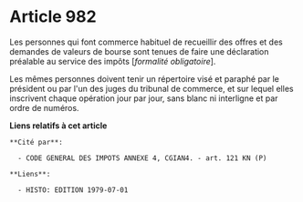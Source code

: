 # Article 982

Les personnes qui font commerce habituel de recueillir des offres et des demandes de valeurs de bourse sont tenues de faire
une déclaration préalable au service des impôts [*formalité obligatoire*].

Les mêmes personnes doivent tenir un répertoire visé et paraphé par le président ou par l'un des juges du tribunal de
commerce, et sur lequel elles inscrivent chaque opération jour par jour, sans blanc ni interligne et par ordre de numéros.

**Liens relatifs à cet article**

	**Cité par**:

	  - CODE GENERAL DES IMPOTS ANNEXE 4, CGIAN4. - art. 121 KN (P)

	**Liens**:

	  - HISTO: EDITION 1979-07-01
